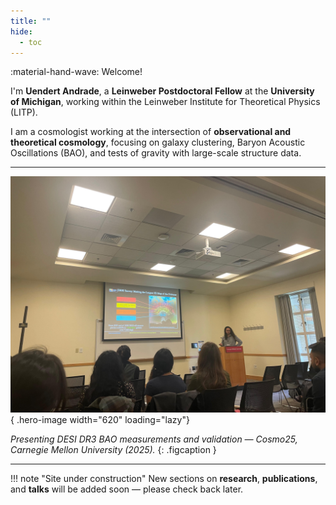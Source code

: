```yaml
---
title: ""
hide:
  - toc
---
```


:material-hand-wave: Welcome!

I'm **Uendert Andrade**, a **Leinweber Postdoctoral Fellow** at the **University of Michigan**, working within the Leinweber Institute for Theoretical Physics (LITP). 

I am a cosmologist working at the intersection of **observational and theoretical cosmology**, focusing on galaxy clustering, Baryon Acoustic Oscillations (BAO), and tests of gravity with large-scale structure data.

---


<!-- <figure markdown>
  ![Uendert Andrade giving a talk at CMU](assets/cosmo25.jpeg){ .hero-image width="620" loading="lazy" }
  <figcaption class="figcaption">
    Presenting DESI DR3 BAO measurements and validation — <i>Cosmo25, Carnegie Mellon University (2025)</i>.
  </figcaption>
</figure> -->

![Uendert Andrade giving a talk at CMU](assets/cosmo25.jpeg){ .hero-image width="620" loading="lazy"}

*Presenting DESI DR3 BAO measurements and validation — Cosmo25, Carnegie Mellon University (2025).*
{: .figcaption }

---

!!! note "Site under construction"
    New sections on **research**, **publications**, and **talks** will be added soon — please check back later.

